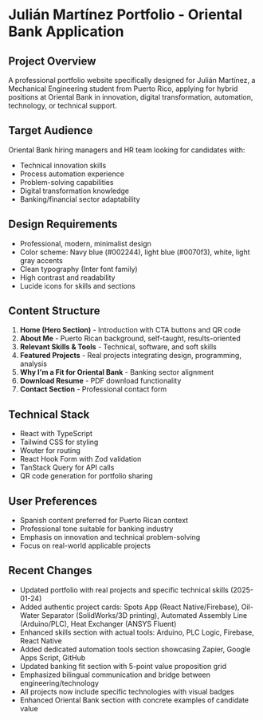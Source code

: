 # Julián Martínez Portfolio - Oriental Bank Application

## Project Overview
A professional portfolio website specifically designed for Julián Martínez, a Mechanical Engineering student from Puerto Rico, applying for hybrid positions at Oriental Bank in innovation, digital transformation, automation, technology, or technical support.

## Target Audience
Oriental Bank hiring managers and HR team looking for candidates with:
- Technical innovation skills
- Process automation experience
- Problem-solving capabilities
- Digital transformation knowledge
- Banking/financial sector adaptability

## Design Requirements
- Professional, modern, minimalist design
- Color scheme: Navy blue (#002244), light blue (#0070f3), white, light gray accents
- Clean typography (Inter font family)
- High contrast and readability
- Lucide icons for skills and sections

## Content Structure
1. **Home (Hero Section)** - Introduction with CTA buttons and QR code
2. **About Me** - Puerto Rican background, self-taught, results-oriented
3. **Relevant Skills & Tools** - Technical, software, and soft skills
4. **Featured Projects** - Real projects integrating design, programming, analysis
5. **Why I'm a Fit for Oriental Bank** - Banking sector alignment
6. **Download Resume** - PDF download functionality
7. **Contact Section** - Professional contact form

## Technical Stack
- React with TypeScript
- Tailwind CSS for styling
- Wouter for routing
- React Hook Form with Zod validation
- TanStack Query for API calls
- QR code generation for portfolio sharing

## User Preferences
- Spanish content preferred for Puerto Rican context
- Professional tone suitable for banking industry
- Emphasis on innovation and technical problem-solving
- Focus on real-world applicable projects

## Recent Changes
- Updated portfolio with real projects and specific technical skills (2025-01-24)
- Added authentic project cards: Spots App (React Native/Firebase), Oil-Water Separator (SolidWorks/3D printing), Automated Assembly Line (Arduino/PLC), Heat Exchanger (ANSYS Fluent)
- Enhanced skills section with actual tools: Arduino, PLC Logic, Firebase, React Native
- Added dedicated automation tools section showcasing Zapier, Google Apps Script, GitHub
- Updated banking fit section with 5-point value proposition grid
- Emphasized bilingual communication and bridge between engineering/technology
- All projects now include specific technologies with visual badges
- Enhanced Oriental Bank section with concrete examples of candidate value